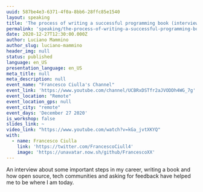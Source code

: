 ```yaml
---
uuid: 587be4e3-6371-4f0a-8bb6-28ffc85e1540
layout: speaking
title: 'The process of writing a successful programming book (interview with Francesco Ciulla)'
permalink: 'speaking/the-process-of-writing-a-successful-programming-book'
date: 2020-12-27T12:30:00.000Z
author: Luciano Mammino
author_slug: luciano-mammino
header_img: null
status: published
language: en_US
presentation_language: en_US
meta_title: null
meta_description: null
event_name: "Francesco Ciulla's Channel"
event_link: 'https://www.youtube.com/channel/UCBRxDSTfr2aJVODDh4WG_7g'
event_location: "Remote"
event_location_gps: null
event_city: "remote"
event_days: 'December 27 2020'
is_workshop: false
slides_link: ~
video_link: "https://www.youtube.com/watch?v=kGa_jvtXKYQ"
with:
  - name: Francesco Ciulla
    link: 'https://twitter.com/FrancescoCiull4'
    image: 'https://unavatar.now.sh/github/FrancescoXX'
---
```


An interview about some important steps in my career, writing a book and how open source, tech communities and asking for feedback have helped me to be where I am today.